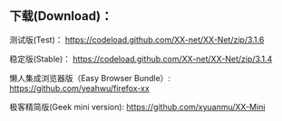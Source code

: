 
## 下载(Download)：
测试版(Test)：
https://codeload.github.com/XX-net/XX-Net/zip/3.1.6

稳定版(Stable)：
https://codeload.github.com/XX-net/XX-Net/zip/3.1.4

懒人集成浏览器版（Easy Browser Bundle）:
https://github.com/yeahwu/firefox-xx

极客精简版(Geek mini version):
https://github.com/xyuanmu/XX-Mini
